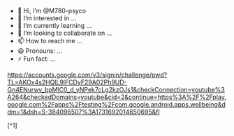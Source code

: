 - 👋 Hi, I’m @M780-psyco
- 👀 I’m interested in ...
- 🌱 I’m currently learning ...
- 💞️ I’m looking to collaborate on ...
- 📫 How to reach me ...
- 😄 Pronouns: ...
- ⚡ Fun fact: ...

<!---
M780-psyco/M780-psyco is a ✨ special ✨ repository because its `README.md` (this file) appears on your GitHub profile.
You can click the Preview link to take a look at your changes.
--->
https://accounts.google.com/v3/signin/challenge/pwd?TL=AKOx4s2HQlL9lFCDyF29A02Ph9UD-Gn4ENurwv_bpMlC0_d_yNPek7cLg2kzOJs1&checkConnection=youtube%3A264&checkedDomains=youtube&cid=2&continue=https%3A%2F%2Fplay.google.com%2Fapps%2Ftesting%2Fcom.google.android.apps.wellbeing&ddm=1&dsh=S-384096507%3A1731692014650695&fl

[^1]
